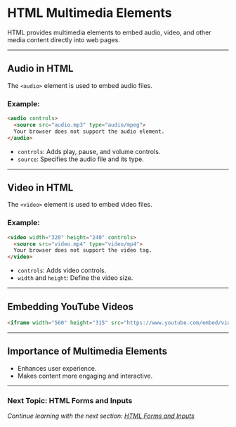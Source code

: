 # HTML Multimedia Elements

HTML provides multimedia elements to embed audio, video, and other media content directly into web pages.

---

## **Audio in HTML**
The `<audio>` element is used to embed audio files.

### Example:
```html
<audio controls>
  <source src="audio.mp3" type="audio/mpeg">
  Your browser does not support the audio element.
</audio>
```
- `controls`: Adds play, pause, and volume controls.
- `source`: Specifies the audio file and its type.

---

## **Video in HTML**
The `<video>` element is used to embed video files.

### Example:
```html
<video width="320" height="240" controls>
  <source src="video.mp4" type="video/mp4">
  Your browser does not support the video tag.
</video>
```
- `controls`: Adds video controls.
- `width` and `height`: Define the video size.

---

## **Embedding YouTube Videos**
```html
<iframe width="560" height="315" src="https://www.youtube.com/embed/videoid" frameborder="0" allowfullscreen></iframe>
```

---

## **Importance of Multimedia Elements**
- Enhances user experience.
- Makes content more engaging and interactive.

---

### **Next Topic: HTML Forms and Inputs**  
*Continue learning with the next section: [HTML Forms and Inputs](#)*


